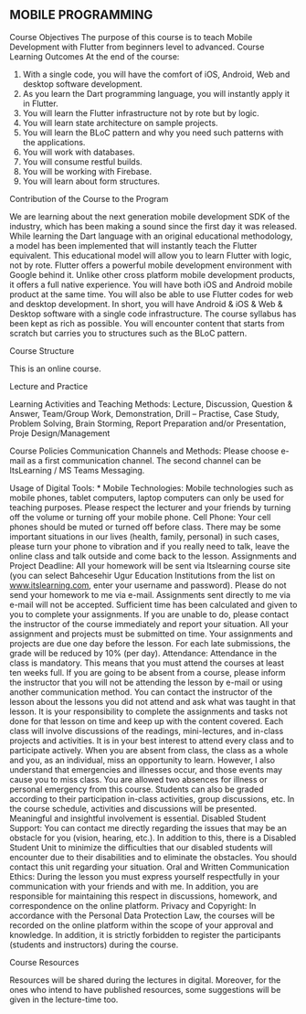MOBILE PROGRAMMING
------------
Course Objectives
The purpose of this course is to teach Mobile Development with Flutter from beginners level to advanced.
Course Learning Outcomes
At the end of the course:
1. With a single code, you will have the comfort of iOS, Android, Web and desktop software development.
2. As you learn the Dart programming language, you will instantly apply it in Flutter.
3. You will learn the Flutter infrastructure not by rote but by logic.
4. You will learn state architecture on sample projects.
5. You will learn the BLoC pattern and why you need such patterns with the applications.
6. You will work with databases.
7. You will consume restful builds.
8. You will be working with Firebase.
9. You will learn about form structures.

Contribution of the Course to the Program

We are learning about the next generation mobile development SDK of the industry, which has been making a sound since the first day it was released.
While learning the Dart language with an original educational methodology, a model has been implemented that will instantly teach the Flutter equivalent. This educational model will allow you to learn Flutter with logic, not by rote.
Flutter offers a powerful mobile development environment with Google behind it. Unlike other cross platform mobile development products, it offers a full native experience. You will have both iOS and Android mobile product at the same time. You will also be able to use Flutter codes for web and desktop development. In short, you will have Android & iOS & Web & Desktop software with a single code infrastructure.
The course syllabus has been kept as rich as possible. You will encounter content that starts from scratch but carries you to structures such as the BLoC pattern.

Course Structure

This is an online course.

Lecture and Practice

Learning Activities and Teaching Methods: Lecture, Discussion, Question & Answer, Team/Group Work, Demonstration, Drill – Practise, Case Study, Problem Solving, Brain Storming, Report Preparation and/or Presentation, Proje Design/Management

Course Policies
Communication Channels and Methods: Please choose e-mail as a first communication channel. The second channel can be ItsLearning / MS Teams Messaging. 

Usage of Digital Tools: * Mobile Technologies: Mobile technologies such as mobile phones, tablet computers, laptop computers can only be used for teaching purposes. Please respect the lecturer and your friends by turning off the volume or turning off your mobile phone.
Cell Phone: Your cell phones should be muted or turned off before class. There may be some important situations in our lives (health, family, personal) in such cases, please turn your phone to vibration and if you really need to talk, leave the online class and talk outside and come back to the lesson. 
Assignments and Project Deadline: All your homework will be sent via Itslearning course site (you can select Bahcesehir Ugur Education Institutions from the list on www.itslearning.com, enter your username and password). Please do not send your homework to me via e-mail. Assignments sent directly to me via e-mail will not be accepted. Sufficient time has been calculated and given to you to complete your assignments. If you are unable to do, please contact the instructor of the course immediately and report your situation. All your assignment and projects must be submitted on time. Your assignments and projects are due one day before the lesson. For each late submissions, the grade will be reduced by 10% (per day).
Attendance: Attendance in the class is mandatory. This means that you must attend the courses at least ten weeks full. If you are going to be absent from a course, please inform the instructor that you will not be attending the lesson by e-mail or using another communication method. You can contact the instructor of the lesson about the lessons you did not attend and ask what was taught in that lesson. It is your responsibility to complete the assignments and tasks not done for that lesson on time and keep up with the content covered.
Each class will involve discussions of the readings, mini-lectures, and in-class projects and activities. It is in your best interest to attend every class and to participate actively. When you are absent from class, the class as a whole and you, as an individual, miss an opportunity to learn. However, I also understand that emergencies and illnesses occur, and those events may cause you to miss class. You are allowed two absences for illness or personal emergency from this course. Students can also be graded according to their participation in-class activities, group discussions, etc. In the course schedule, activities and discussions will be presented. Meaningful and insightful involvement is essential.
Disabled Student Support: You can contact me directly regarding the issues that may be an obstacle for you (vision, hearing, etc.). In addition to this, there is a Disabled Student Unit to minimize the difficulties that our disabled students will encounter due to their disabilities and to eliminate the obstacles. You should contact this unit regarding your situation.
Oral and Written Communication Ethics: During the lesson you must express yourself respectfully in your communication with your friends and with me. In addition, you are responsible for maintaining this respect in discussions, homework, and correspondence on the online platform. 
Privacy and Copyright: In accordance with the Personal Data Protection Law, the courses will be recorded on the online platform within the scope of your approval and knowledge. In addition, it is strictly forbidden to register the participants (students and instructors) during the course.

Course Resources

Resources will be shared during the lectures in digital. Moreover, for the ones who intend to have published resources, some suggestions will be given in the lecture-time too.
